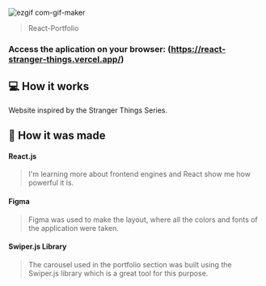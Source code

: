 ![ezgif com-gif-maker](https://user-images.githubusercontent.com/86019173/152037411-782cb4a8-e757-44a5-b9d5-c3f0abb71d31.gif)

> React-Portfolio

### Access the aplication on your browser: (https://react-stranger-things.vercel.app/)

## 💻 How it works

Website inspired by the Stranger Things Series.

## 🚀 How it was made

#### React.js
> I'm learning more about frontend engines and React show me how powerful it is.

#### Figma
> Figma was used to make the layout, where all the colors and fonts of the application were taken.

#### Swiper.js Library
> The carousel used in the portfolio section was built using the Swiper.js library which is a great tool for this purpose.
